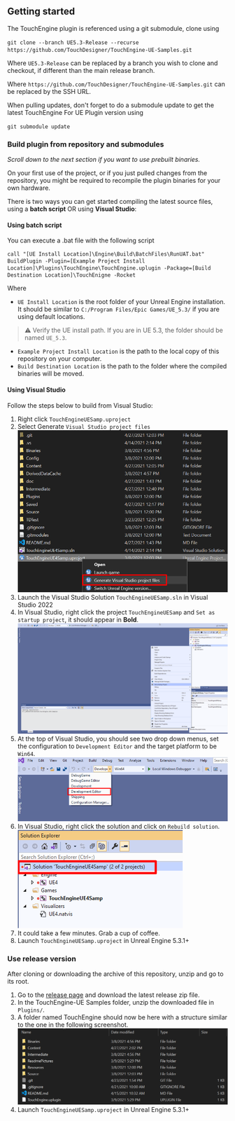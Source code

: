## Getting started

The TouchEngine plugin is referenced using a git submodule, clone using 

`git clone --branch UE5.3-Release --recurse https://github.com/TouchDesigner/TouchEngine-UE-Samples.git`

Where `UE5.3-Release` can be replaced by a branch you wish to clone and checkout, if different than the main release branch.

Where `https://github.com/TouchDesigner/TouchEngine-UE-Samples.git` can be replaced by the SSH URL.

When pulling updates, don't forget to do a submodule update to get the latest TouchEngine For UE Plugin version using

`git submodule update`

### Build plugin from repository and submodules

*Scroll down to the next section if you want to use prebuilt binaries.*

On your first use of the project, or if you just pulled changes from the repository, you might be required  to recompile the plugin binaries for your own hardware.

There is two ways you can get started compiling the latest source files, using a **batch script** OR using **Visual Studio**:

#### Using batch script

You can execute a .bat file with the following script
```
call "[UE Install Location]\Engine\Build\BatchFiles\RunUAT.bat" BuildPlugin -Plugin=[Example Project Install Location]\Plugins\TouchEngine\TouchEngine.uplugin -Package=[Build Destination Location]\TouchEnigne -Rocket
```

Where

- `UE Install Location` is the root folder of your Unreal Engine installation. It should be similar to `C:/Program Files/Epic Games/UE_5.3/` if you are using default locations.
> ⚠️ Verify the UE install path. If you are in UE 5.3, the folder should be named `UE_5.3`.
- `Example Project Install Location` is the path to the local copy of this repository on your computer.
- `Build Destination Location` is the path to the folder where the compiled binaries will be moved.

#### Using Visual Studio

Follow the steps below to build from Visual Studio:

1. Right click `TouchEngineUESamp.uproject`
2. Select Generate `Visual Studio project files` ![Generate VS project files](assets/ueSamples01.png?raw=true "Generate VS project files")
3. Launch the Visual Studio Solution `TouchEngineUESamp.sln` in Visual Studio 2022
4. In Visual Studio, right click the project `TouchEngineUESamp` and `Set as startup project`, it should appear in **Bold**.
![Set startup project](assets/ueSamples_startup.png?raw=true "Set startup project")
5. At the top of Visual Studio, you should see two drop down menus, set the configuration to `Development Editor` and the target platform to be `Win64`.
![Set configuration](assets/ueSamples_configuration.png?raw=true "Set configuration")
6. In Visual Studio, right click the solution and click on `Rebuild solution`.
![Rebuild solution](assets/ueSamples02.png?raw=true "Rebuild solution")
7. It could take a few minutes. Grab a cup of coffee.
8. Launch `TouchEngineUESamp.uproject` in Unreal Engine 5.3.1+

### Use release version

After cloning or downloading the archive of this repository, unzip and go to its root.

1. Go to the [release page](https://github.com/TouchDesigner/TouchEngine-UE/releases) and download the latest release zip file.
2. In the TouchEngine-UE Samples folder, unzip the downloaded file in `Plugins/`.
3. A folder named TouchEngine should now be here with a structure similar to the one in the following screenshot. ![Plugin folder structure](assets/ueSamples03.png?raw=true "Plugin folder structure")
4. Launch `TouchEngineUESamp.uproject` in Unreal Engine 5.3.1+